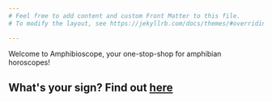 ```yaml
---
# Feel free to add content and custom Front Matter to this file.
# To modify the layout, see https://jekyllrb.com/docs/themes/#overriding-theme-defaults

---
```



Welcome to Amphibioscope, your one-stop-shop for amphibian horoscopes!

## What's your sign? Find out [here](https://tarvinlab.github.io/amphibioscope/find-your-sign) 
